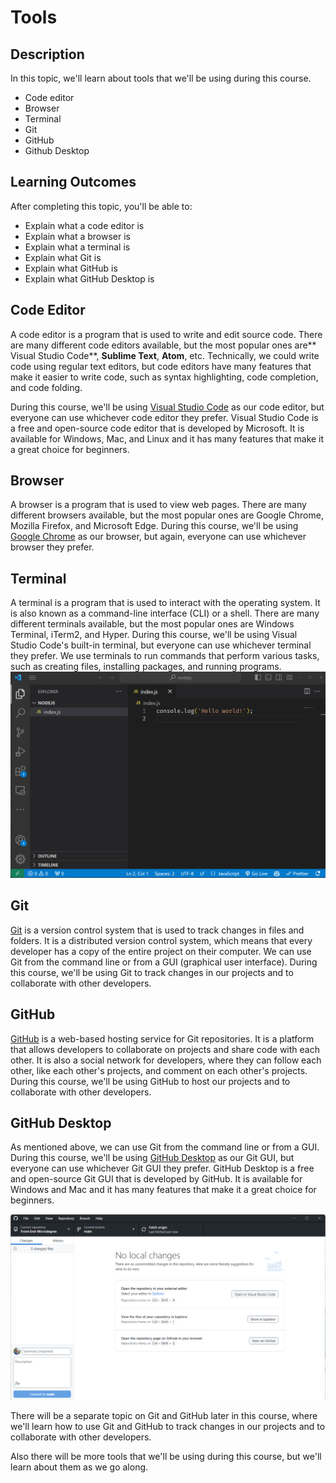 # Tools

## Description

In this topic, we'll learn about tools that we'll be using during this course.
- Code editor
- Browser
- Terminal
- Git
- GitHub
- Github Desktop

## Learning Outcomes

After completing this topic, you'll be able to:
- Explain what a code editor is
- Explain what a browser is
- Explain what a terminal is
- Explain what Git is
- Explain what GitHub is
- Explain what GitHub Desktop is

## Code Editor

A code editor is a program that is used to write and edit source code. There are many different code editors available, but the most popular ones are** Visual Studio Code**, **Sublime Text**, **Atom**, etc. Technically, we could write code using regular text editors, but code editors have many features that make it easier to write code, such as syntax highlighting, code completion, and code folding.

During this course, we'll be using [Visual Studio Code](https://code.visualstudio.com/) as our code editor, but everyone can use whichever code editor they prefer. Visual Studio Code is a free and open-source code editor that is developed by Microsoft. It is available for Windows, Mac, and Linux and it has many features that make it a great choice for beginners.

## Browser

A browser is a program that is used to view web pages. There are many different browsers available, but the most popular ones are Google Chrome, Mozilla Firefox, and Microsoft Edge. During this course, we'll be using [Google Chrome](https://www.google.com/chrome/) as our browser, but again, everyone can use whichever browser they prefer.

## Terminal

A terminal is a program that is used to interact with the operating system. It is also known as a command-line interface (CLI) or a shell. There are many different terminals available, but the most popular ones are Windows Terminal, iTerm2, and Hyper. During this course, we'll be using Visual Studio Code's built-in terminal, but everyone can use whichever terminal they prefer. We use terminals to run commands that perform various tasks, such as creating files, installing packages, and running programs.
![Running Node](../NodeJS/RunningNode.gif)

## Git

[Git](https://git-scm.com/) is a version control system that is used to track changes in files and folders. It is a distributed version control system, which means that every developer has a copy of the entire project on their computer. We can use Git from the command line or from a GUI (graphical user interface).
During this course, we'll be using Git to track changes in our projects and to collaborate with other developers.

## GitHub

[GitHub](https://www.github.com) is a web-based hosting service for Git repositories. It is a platform that allows developers to collaborate on projects and share code with each other. It is also a social network for developers, where they can follow each other, like each other's projects, and comment on each other's projects. During this course, we'll be using GitHub to host our projects and to collaborate with other developers.

## GitHub Desktop

As mentioned above, we can use Git from the command line or from a GUI. During this course, we'll be using [GitHub Desktop](https://desktop.github.com/) as our Git GUI, but everyone can use whichever Git GUI they prefer. GitHub Desktop is a free and open-source Git GUI that is developed by GitHub. It is available for Windows and Mac and it has many features that make it a great choice for beginners.

![Github Desktop](GithubDesktop.png)

There will be a separate topic on Git and GitHub later in this course, where we'll learn how to use Git and GitHub to track changes in our projects and to collaborate with other developers.

Also there will be more tools that we'll be using during this course, but we'll learn about them as we go along.
